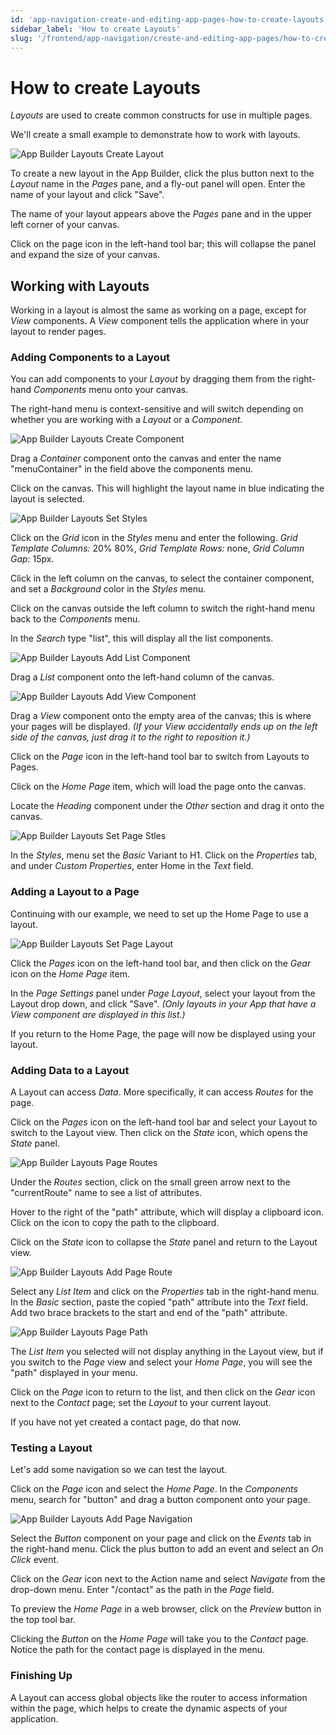 ```yaml
---
id: 'app-navigation-create-and-editing-app-pages-how-to-create-layouts'
sidebar_label: 'How to create Layouts'
slug: '/frontend/app-navigation/create-and-editing-app-pages/how-to-create-layouts'
---
```


# How to create Layouts
*Layouts* are used to create common constructs for use in multiple pages.

We'll create a small example to demonstrate how to work with layouts. 

![App Builder Layouts Create Layout](./_images/ab-layouts-create-layout.png)

To create a new layout in the App Builder, click the plus button next to the *Layout* name in the *Pages* pane, and a fly-out panel will open. Enter the name of your layout and click "Save".

The name of your layout appears above the *Pages* pane and in the upper left corner of your canvas.

Click on the page icon in the left-hand tool bar; this will collapse the panel and expand the size of your canvas.

## Working with Layouts
Working in a layout is almost the same as working on a page, except for *View* components. A *View* component tells the application where in your layout to render pages.

### Adding Components to a Layout
You can add components to your *Layout* by dragging them from the right-hand *Components* menu onto your canvas.

The right-hand menu is context-sensitive and will switch depending on whether you are working with a *Layout* or a *Component*.

![App Builder Layouts Create Component](./_images/ab-layouts-layout-create-component.png)

Drag a *Container* component onto the canvas and enter the name "menuContainer" in the field above the components menu.

Click on the canvas. This will highlight the layout name in blue indicating the layout is selected.

![App Builder Layouts Set Styles](./_images/ab-layouts-layout-set-styles.png)

Click on the *Grid* icon in the *Styles* menu and enter the following. *Grid Template Columns:* 20% 80%, *Grid Template Rows:* none, *Grid Column Gap:* 15px.

Click in the left column on the canvas, to select the container component, and set a *Background* color in the *Styles* menu.

Click on the canvas outside the left column to switch the right-hand menu back to the *Components* menu.

In the *Search* type "list", this will display all the list components.

![App Builder Layouts Add List Component](./_images/ab-layouts-layout-add-list-component.png)

Drag a *List* component onto the left-hand column of the canvas.

![App Builder Layouts Add View Component](./_images/ab-layouts-layout-add-view-component.png)

Drag a *View* component onto the empty area of the canvas; this is where your pages will be displayed. *(If your View accidentally ends up on the left side of the canvas, just drag it to the right to reposition it.)*

Click on the *Page* icon in the left-hand tool bar to switch from Layouts to Pages.

Click on the *Home Page* item, which will load the page onto the canvas.

Locate the *Heading* component under the *Other* section and drag it onto the canvas. 

![App Builder Layouts Set Page Stles](./_images/ab-layouts-layout-set-page-styles.png)

In the *Styles*, menu set the *Basic* Variant to H1.
Click on the *Properties* tab, and under *Custom Properties*, enter Home in the *Text* field.

### Adding a Layout to a Page

Continuing with our example, we need to set up the Home Page to use a layout.

![App Builder Layouts Set Page Layout](./_images/ab-layouts-layout-page-set-layout.png)

Click the *Pages* icon on the left-hand tool bar, and then click on the *Gear* icon on the *Home Page* item.

In the *Page Settings* panel under *Page Layout*, select your layout from the Layout drop down, and click "Save". *(Only layouts in your App that have a View component are displayed in this list.)*

If you return to the Home Page, the page will now be displayed using your layout.

### Adding Data to a Layout
A Layout can access *Data*. More specifically, it can access *Routes* for the page. 

Click on the *Pages* icon on the left-hand tool bar and select your Layout to switch to the Layout view. Then click on the *State* icon, which opens the *State* panel.

![App Builder Layouts Page Routes](./_images/ab-layouts-layout-routes.png)

Under the *Routes* section, click on the small green arrow next to the "currentRoute" name to see a list of attributes. 

Hover to the right of the "path" attribute, which will display a clipboard icon. Click on the icon to copy the path to the clipboard.

Click on the *State* icon to collapse the *State* panel and return to the Layout view.

![App Builder Layouts Add Page Route](./_images/ab-layouts-layout-routes-add-route.png)

Select any *List Item* and click on the *Properties* tab in the right-hand menu. In the *Basic* section, paste the copied "path" attribute into the *Text* field. Add two brace brackets to the start and end of the "path" attribute.

![App Builder Layouts Page Path](./_images/ab-layouts-layout-routes-dynamic-path.png)

The *List Item* you selected will not display anything in the Layout view, but if you switch to the *Page* view and select your *Home Page*, you will see the "path" displayed in your menu.

Click on the *Page* icon to return to the list, and then click on the *Gear* icon next to the *Contact* page; set the *Layout* to your current layout.

If you have not yet created a contact page, do that now.

### Testing a Layout
Let's add some navigation so we can test the layout.

Click on the *Page* icon and select the *Home Page*. In the *Components* menu, search for "button" and drag a button component onto your page.

![App Builder Layouts Add Page Navigation](./_images/ab-layouts-layout-page-navigation.png)

Select the *Button* component on your page and click on the *Events* tab in the right-hand menu. Click the plus button to add an event and select an *On Click* event.

Click on the *Gear* icon next to the Action name and select *Navigate* from the drop-down menu. Enter "/contact" as the path in the *Page* field.

To preview the *Home Page* in a web browser, click on the *Preview* button in the top tool bar. 

Clicking the *Button* on the *Home Page* will take you to the *Contact* page. Notice the path for the contact page is displayed in the menu.

### Finishing Up
A Layout can access global objects like the router to access information within the page, which helps to create the dynamic aspects of your application.







 
















